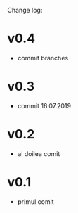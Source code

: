 Change log:
# v0.4
- commit branches
# v0.3
- commit 16.07.2019
# v0.2
- al doilea  comit
# v0.1
- primul comit